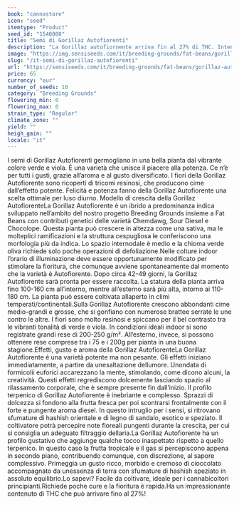```yaml
---
book: "cannastore"
icon: "seed"
itemtype: "Product"
seed_id: "1540008"
title: "Semi di Gorillaz Autofiorenti"
description: "La Gorillaz autofiornente arriva fin al 27% di THC. Intenso aroma di diesel e gusto cremoso “multistrato” dall’effetto lenitivo. Facile da coltivare!"
image: "https://img.sensiseeds.com/it/breeding-grounds/fat-beans/gorillaz-autofiorenti-image.png"
slug: "/it-semi-di-gorillaz-autofiorenti"
url: "https://sensiseeds.com/it/breeding-grounds/fat-beans/gorillaz-autofiorenti?a_aid=cannastore"
price: 65
currency: "eur"
number_of_seeds: 10
category: "Breeding Grounds"
flowering_min: 0
flowering_max: 0
strain_type: "Regular"
climate_zone: ""
yield: ""
heigh_gain: ""
locale: "it"
---
```

I semi di Gorillaz Autofiorenti germogliano in una bella pianta dal vibrante colore verde e viola. È una varietà che unisce il piacere alla potenza. Ce n’è per tutti i gusti, grazie all’aroma e al gusto diversificato. I fiori della Gorillaz Autofiorente sono ricoperti di tricomi resinosi, che producono cime dall’effetto potente. Felicità e potenza fanno della Gorillaz Autofiorente una scelta ottimale per luso diurno. Modello di crescita della Gorillaz AutofiorenteLa Gorillaz Autofiorente è un ibrido a predominanza indica sviluppato nell’ambito del nostro progetto Breeding Grounds insieme a Fat Beans con contributi genetici delle varietà Chemdawg, Sour Diesel e Chocolope. Questa pianta può crescere in altezza come una sativa, ma le molteplici ramificazioni e la struttura cespugliosa le conferiscono una morfologia più da indica. Lo spazio internodale è medio e la chioma verde oliva richiede solo poche operazioni di defoliazione.Nelle colture indoor l’orario di illuminazione deve essere opportunamente modificato per stimolare la fioritura, che comunque avviene spontaneamente dal momento che la varietà è Autofiorente. Dopo circa 42-49 giorni, la Gorillaz Autofiorente sarà pronta per essere raccolta. La statura della pianta arriva fino 100-160 cm all’interno, mentre all’esterno sarà più alta, intorno ai 110-180 cm. La pianta può essere coltivata allaperto in climi temperati/continentali.Sulla Gorillaz Autofiorente crescono abbondanti cime medio-grandi e grosse, che si gonfiano con numerose brattee serrate le une contro le altre. I fiori sono molto resinosi e spiccano per il bel contrasto tra le vibranti tonalità di verde e viola. In condizioni ideali indoor si sono registrate grandi rese di 200-250 g/m². All’esterno, invece, si possono ottenere rese comprese tra i 75 e i 200g per pianta in una buona stagione.Effetti, gusto e aroma della Gorillaz AutofiorenteLa Gorillaz Autofiorente è una varietà potente ma non pesante. Gli effetti iniziano immediatamente, a partire da unesaltazione dellumore. Unondata di formicolii euforici accarezzano la mente, stimolando, come dicono alcuni, la creatività. Questi effetti regrediscono dolcemente lasciando spazio al rilassamento corporale, che è sempre presente fin dall’inizio. Il profilo terpenico di Gorillaz Autofiorente è inebriante e complesso. Sprazzi di dolcezza si fondono alla frutta fresca per poi scontrarsi frontalmente con il forte e pungente aroma diesel. In questo intruglio per i sensi, si ritrovano sfumature di hashish orientale e di legno di sandalo, esotico e speziato. Il coltivatore potrà percepire note floreali pungenti durante la crescita, per cui si consiglia un adeguato filtraggio dellaria.La Gorillaz Autofiorente ha un profilo gustativo che aggiunge qualche tocco inaspettato rispetto a quello terpenico. In questo caso la frutta tropicale e il gas si percepiscono appena in secondo piano, contribuendo comunque, con discrezione, al sapore complessivo. Primeggia un gusto ricco, morbido e cremoso di cioccolato accompagnato da unessenza di terra con sfumature di hashish speziato in assoluto equilibrio.Lo sapevi? Facile da coltivare, ideale per i cannabicoltori principianti.Richiede poche cure e la fioritura è rapida.Ha un impressionante contenuto di THC che può arrivare fino al 27%!
